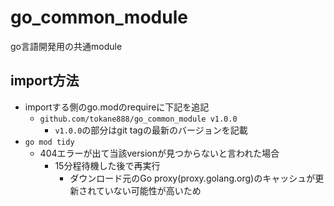 # go_common_module

go言語開発用の共通module

## import方法

- importする側のgo.modのrequireに下記を追記
  - `github.com/tokane888/go_common_module v1.0.0`
    - `v1.0.0`の部分はgit tagの最新のバージョンを記載
- `go mod tidy`
  - 404エラーが出て当該versionが見つからないと言われた場合
    - 15分程待機した後で再実行
      - ダウンロード元のGo proxy(proxy.golang.org)のキャッシュが更新されていない可能性が高いため
